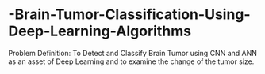 # -Brain-Tumor-Classification-Using-Deep-Learning-Algorithms
Problem Definition: 
To Detect and Classify Brain Tumor using CNN and ANN as an asset of Deep Learning and to examine the change of the tumor size.

